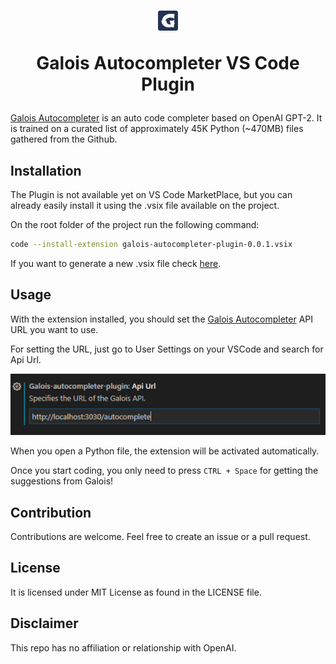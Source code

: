 
<h1 align="center"><img src="./images/logo_a.png" alt="Galois Autocompleter"/><p>Galois Autocompleter VS Code Plugin</p></h1>

[Galois Autocompleter](https://github.com/galois-autocompleter/galois-autocompleter) is an auto code completer based on OpenAI GPT-2. It is trained on a curated list of approximately 45K Python (~470MB) files gathered from the Github.

## Installation 

The Plugin is not available yet on VS Code MarketPlace, but you can already easily install it using the .vsix file available on the project.

On the root folder of the project run the following command:

```sh
code --install-extension galois-autocompleter-plugin-0.0.1.vsix
```

If you want to generate a new .vsix file check [here](https://code.visualstudio.com/api/working-with-extensions/publishing-extension#packaging-extensions). 

## Usage

With the extension installed, you should set the [Galois Autocompleter](https://github.com/galois-autocompleter/galois-autocompleter) API URL you want to use. 

For setting the URL, just go to User Settings on your VSCode and search for Api Url. 

![Setting Galois Autocompleter URL](images/settings.png)

When you open a Python file, the extension will be activated automatically. 

Once you start coding, you only need to press `CTRL + Space` for getting the suggestions from Galois!  

## Contribution
Contributions are welcome. Feel free to create an issue or a pull request.

## License
It is licensed under MIT License as found in the LICENSE file.

## Disclaimer
This repo has no affiliation or relationship with OpenAI.

